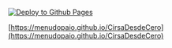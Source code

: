[![Deploy to Github Pages](https://github.com/menudopaio/CirsaDesdeCero/actions/workflows/main.yml/badge.svg)](https://github.com/menudopaio/CirsaDesdeCero/actions/workflows/main.yml)

[https://menudopaio.github.io/CirsaDesdeCero](https://menudopaio.github.io/CirsaDesdeCero)
